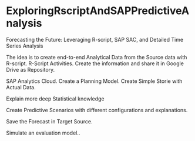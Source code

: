 # ExploringRscriptAndSAPPredictiveAnalysis
Forecasting the Future: Leveraging R-script, SAP SAC, and Detailed Time Series Analysis

The idea is to create end-to-end Analytical Data from the Source data with R-script.
R-Script Activities.
Create the information and share it in Google Drive as Repository.

SAP Analytics Cloud.
Create a Planning Model.
Create Simple Storie with Actual Data.

Explain more deep Statistical knowledge 

Create Predictive Scenarios with different configurations and explanations.


Save the Forecast in Target Source.

Simulate an evaluation model..


